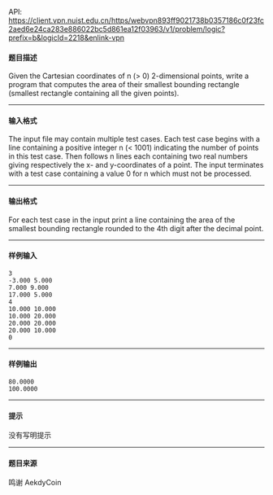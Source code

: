 API: https://client.vpn.nuist.edu.cn/https/webvpn893ff9021738b0357186c0f23fc2aed6e24ca283e886022bc5d861ea12f03963/v1/problem/logic?prefix=b&logicId=2218&enlink-vpn

#### 题目描述

Given the Cartesian coordinates of n (> 0) 2-dimensional points, write a program that computes the area of their smallest bounding rectangle (smallest rectangle containing all the given points).

---

#### 输入格式

The input file may contain multiple test cases. Each test case begins with a line containing a positive integer n (< 1001) indicating the number of points in this test case. Then follows n lines each containing two real numbers giving respectively the x- and y-coordinates of a point. The input terminates with a test case containing a value 0 for n which must not be processed.

---

#### 输出格式

For each test case in the input print a line containing the area of the smallest bounding rectangle rounded to the 4th digit after the decimal point.

---

#### 样例输入
```
3
-3.000 5.000
7.000 9.000
17.000 5.000
4
10.000 10.000
10.000 20.000
20.000 20.000
20.000 10.000
0

```

---

#### 样例输出
```
80.0000
100.0000
```

---

#### 提示

没有写明提示

---

#### 题目来源

鸣谢 AekdyCoin